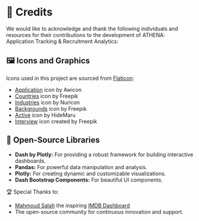 # 💐 Credits

We would like to acknowledge and thank the following individuals and resources for their contributions to the development of ATHENA: Application Tracking & Recruitment Analytics:

## 🖼️ Icons and Graphics

Icons used in this project are sourced from [Flaticon](https://www.flaticon.com):

- [Application](https://www.flaticon.com/free-icons/curriculum-vitae) icon by Awicon
- [Countries](https://www.flaticon.com/free-icons/globe) icon by Freepik 
- [Industries](https://www.flaticon.com/free-icons/partner) icon by Nuricon
- [Backgrounds](https://www.flaticon.com/free-icons/work) icon by Freepik
- [Active](https://www.flaticon.com/free-icons/progress) icon by HideMaru
- [Interview](https://www.flaticon.com/free-icons/interview) icon created by Freepik


## 🐙 Open-Source Libraries

- **Dash by Plotly:** For providing a robust framework for building interactive dashboards.
- **Pandas:** For powerful data manipulation and analysis.
- **Plotly:** For creating dynamic and customizable visualizations.
- **Dash Bootstrap Components:** For beautiful UI components.

🏆 Special Thanks to:

- [Mahmoud Salah](https://github.com/Mahmoud2227) the inspiring [IMDB Dashboard](https://github.com/Mahmoud2227/IMDB-Dashboard) 
- The open-source community for continuous innovation and support.

